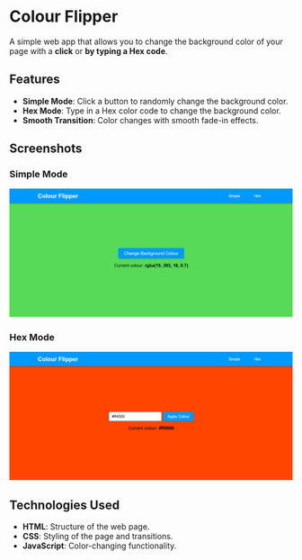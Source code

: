 # Colour Flipper

A simple web app that allows you to change the background color of your page with a **click** or **by typing a Hex code**.

## Features
- **Simple Mode**: Click a button to randomly change the background color.
- **Hex Mode**: Type in a Hex color code to change the background color.
- **Smooth Transition**: Color changes with smooth fade-in effects.

## Screenshots

### Simple Mode
![Simple Mode Screenshot](assets/simple-mode.png)

### Hex Mode
![Hex Mode Screenshot](assets/hex-mode.png)

## Technologies Used
- **HTML**: Structure of the web page.
- **CSS**: Styling of the page and transitions.
- **JavaScript**: Color-changing functionality.

